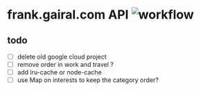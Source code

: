 # frank.gairal.com API ![workflow](https://github.com/gairal/frank-bo-node/actions/workflows/ci.yml/badge.svg)

## todo

- [ ] delete old google cloud project
- [ ] remove order in work and travel ?
- [ ] add lru-cache or node-cache
- [ ] use Map on interests to keep the category order?
